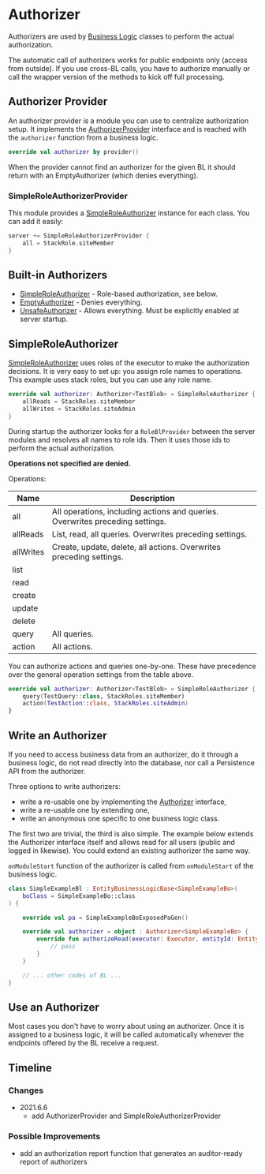 # Authorizer

Authorizers are used by [Business Logic](./BusinessLogic.md) classes to 
perform the actual authorization.

<div data-zk-enrich="Note" data-zk-flavour="Danger" data-zk-title="Endpoint Only">

The automatic call of authorizers works for public endpoints only (access from outside).
If you use cross-BL calls, you have to authorize manually or call the wrapper version
of the methods to kick off full processing.

</div>

## Authorizer Provider

An authorizer provider is a module you can use to centralize authorization setup.
It implements the [AuthorizerProvider](/src/jvmMain/kotlin/zakadabar/stack/backend/authorize/SimpleRoleAuthorizer.kt)
interface and is reached with the `authorizer` function from a business logic.

```kotlin
override val authorizer by provider()
```

When the provider cannot find an authorizer for the given BL it should return with an EmptyAuthorizer (which
denies everything).

### SimpleRoleAuthorizerProvider

This module provides a [SimpleRoleAuthorizer](#SimpleRoleAuthorizer) instance for each class. You can add it easily:

```kotlin
server += SimpleRoleAuthorizerProvider {
    all = StackRole.siteMember
}
```

## Built-in Authorizers

- [SimpleRoleAuthorizer](/src/jvmMain/kotlin/zakadabar/stack/backend/authorize/SimpleRoleAuthorizer.kt)  - Role-based authorization, see below.
- [EmptyAuthorizer](/src/jvmMain/kotlin/zakadabar/stack/backend/authorize/EmptyAuthorizer.kt) - Denies everything.
- [UnsafeAuthorizer](/src/jvmMain/kotlin/zakadabar/stack/backend/authorize/UnsafeAuthorizer.kt) - Allows everything. Must be explicitly enabled at server startup.

## SimpleRoleAuthorizer

[SimpleRoleAuthorizer](/src/jvmMain/kotlin/zakadabar/stack/backend/authorize/SimpleRoleAuthorizer.kt) uses roles
of the executor to make the authorization decisions. It is very easy to set up: you assign role names
to operations. This example uses stack roles, but you can use any role name.

```kotlin
override val authorizer: Authorizer<TestBlob> = SimpleRoleAuthorizer {
    allReads = StackRoles.siteMember
    allWrites = StackRoles.siteAdmin
}
```

During startup the authorizer looks for a `RoleBlProvider` between the server
modules and resolves all names to role ids. Then it uses those ids to perform
the actual authorization.

**Operations not specified are denied.**

Operations:

| Name | Description |
| --- | --- |
| all | All operations, including actions and queries. Overwrites preceding settings. |
| allReads | List, read, all queries. Overwrites preceding settings. |
| allWrites | Create, update, delete, all actions. Overwrites preceding settings. |
| list |  |
| read |  |
| create |  |
| update |  |
| delete |  |
| query | All queries. |
| action | All actions. |

You can authorize actions and queries one-by-one. These have precedence over
the general operation settings from the table above.

```kotlin
override val authorizer: Authorizer<TestBlob> = SimpleRoleAuthorizer {
    query(TestQuery::class, StackRoles.siteMember)
    action(TestAction::class, StackRoles.siteAdmin)
}
```

## Write an Authorizer

<div data-zk-enrich="Note" data-zk-flavour="Info" data-zk-title="Data Access">

If you need to access business data from an authorizer, do it through a business
logic, do not read directly into the database, nor call a Persistence API from 
the authorizer.

</div>

Three options to write authorizers:

- write a re-usable one by implementing the [Authorizer](/src/jvmMain/kotlin/zakadabar/stack/backend/authorize/Authorizer.kt) interface,
- write a re-usable one by extending one,
- write an anonymous one specific to one business logic class.

The first two are trivial, the third is also simple. The example below extends the Authorizer interface itself
and allows read for all users (public and logged in likewise). You could extend an existing authorizer the
same way.

`onModuleStart` function of the authorizer is called from `onModuleStart` of
the business logic.

```kotlin
class SimpleExampleBl : EntityBusinessLogicBase<SimpleExampleBo>(
    boClass = SimpleExampleBo::class
) {

    override val pa = SimpleExampleBoExposedPaGen()

    override val authorizer = object : Authorizer<SimpleExampleBo> {
        override fun authorizeRead(executor: Executor, entityId: EntityId<SimpleExampleBo>) {
            // pass
        }
    }

    // ... other codes of BL ...
}
```

## Use an Authorizer

Most cases you don't have to worry about using an authorizer. Once it is assigned
to a business logic, it will be called automatically whenever the endpoints 
offered by the BL receive a request.


## Timeline

### Changes

- 2021.6.6
    - add AuthorizerProvider and SimpleRoleAuthorizerProvider
    
### Possible Improvements

- add an authorization report function that generates an auditor-ready report of authorizers